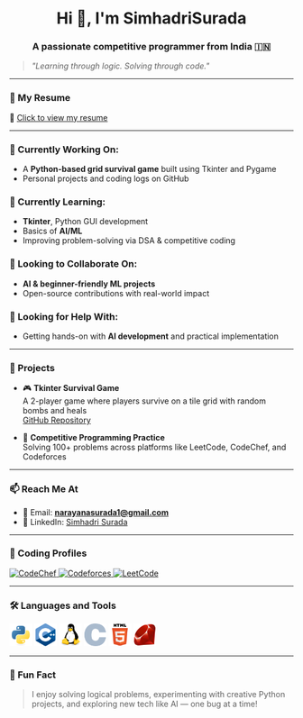 <h1 align="center">Hi 👋, I'm SimhadriSurada</h1>
<h3 align="center">A passionate competitive programmer from India 🇮🇳</h3>

> *"Learning through logic. Solving through code."*
---

### 📄 My Resume  
📌 [Click to view my resume](https://drive.google.com/file/d/1p2da5qgA07mZBCWUwND_Rwwl8_zUG2aj/view?usp=sharing)


---

### 🔭 Currently Working On:
- A **Python-based grid survival game** built using Tkinter and Pygame
- Personal projects and coding logs on GitHub

### 🌱 Currently Learning:
- **Tkinter**, Python GUI development
- Basics of **AI/ML**
- Improving problem-solving via DSA & competitive coding

### 👯 Looking to Collaborate On:
- **AI & beginner-friendly ML projects**
- Open-source contributions with real-world impact

### 🤝 Looking for Help With:
- Getting hands-on with **AI development** and practical implementation

---

### 💼 Projects

- 🎮 **Tkinter Survival Game**  
  A 2-player game where players survive on a tile grid with random bombs and heals  
  [GitHub Repository](https://github.com/simhadrisurada/project)

- 🧠 **Competitive Programming Practice**  
  Solving 100+ problems across platforms like LeetCode, CodeChef, and Codeforces

---

### 📫 Reach Me At

- 📧 Email: **narayanasurada1@gmail.com**
- 💼 LinkedIn: [Simhadri Surada](https://www.linkedin.com/in/simhadri-surada-372ba8341/?lipi=urn%3Ali%3Apage%3Ad_flagship3_profile_view_base%3BMkPejepqR7aw%2BBJAofcQFQ%3D%3D)

---

### 🔗 Coding Profiles

<p align="left">
<a href="https://www.codechef.com/users/parrot_king" target="_blank">
  <img src="https://cdn.jsdelivr.net/npm/simple-icons@3.1.0/icons/codechef.svg" alt="CodeChef" height="30" width="40" />
</a>
<a href="https://codeforces.com/profile/simhadri_student" target="_blank">
  <img src="https://raw.githubusercontent.com/rahuldkjain/github-profile-readme-generator/master/src/images/icons/Social/codeforces.svg" alt="Codeforces" height="30" width="40" />
</a>
<a href="https://www.leetcode.com/simhadri_surada" target="_blank">
  <img src="https://raw.githubusercontent.com/rahuldkjain/github-profile-readme-generator/master/src/images/icons/Social/leet-code.svg" alt="LeetCode" height="30" width="40" />
</a>
</p>

---

### 🛠️ Languages and Tools

<p align="left">
  <a href="https://www.python.org" target="_blank"><img src="https://raw.githubusercontent.com/devicons/devicon/master/icons/python/python-original.svg" alt="Python" width="40" height="40"/></a>
  <a href="https://www.w3schools.com/cpp/" target="_blank"><img src="https://raw.githubusercontent.com/devicons/devicon/master/icons/cplusplus/cplusplus-original.svg" alt="C++" width="40" height="40"/></a>
  <a href="https://www.linux.org/" target="_blank"><img src="https://raw.githubusercontent.com/devicons/devicon/master/icons/linux/linux-original.svg" alt="Linux" width="40" height="40"/></a>
  <a href="https://www.cprogramming.com/" target="_blank"><img src="https://raw.githubusercontent.com/devicons/devicon/master/icons/c/c-original.svg" alt="C" width="40" height="40"/></a>
  <a href="https://www.w3.org/html/" target="_blank"><img src="https://raw.githubusercontent.com/devicons/devicon/master/icons/html5/html5-original-wordmark.svg" alt="HTML5" width="40" height="40"/></a>
  <a href="https://www.ruby-lang.org/en/" target="_blank"><img src="https://raw.githubusercontent.com/devicons/devicon/master/icons/ruby/ruby-original.svg" alt="Ruby" width="40" height="40"/></a>
</p>

---

### 🧠 Fun Fact
> I enjoy solving logical problems, experimenting with creative Python projects, and exploring new tech like AI — one bug at a time!


